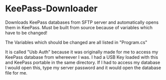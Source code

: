 # KeePass-Downloader
Downloads KeePass databases from SFTP server and automatically opens them in KeePass. Must be built from source because of variables which have to be changed!

The Variables which should be changed are all listed in "Program.cs"

It is called "Usb Auth" because it was originally made for me to access my KeePass database from whereever I was. 
I had a USB Key loaded with this and KeePass portable in the same directory. If I had to access my database I would open this, type my server password and it would open the database file for me.
